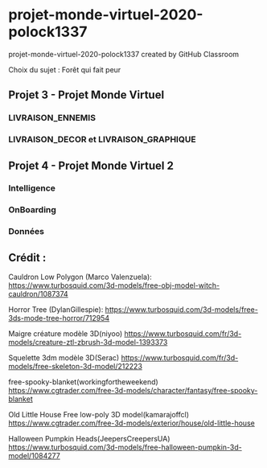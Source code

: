 # projet-monde-virtuel-2020-polock1337

projet-monde-virtuel-2020-polock1337 created by GitHub Classroom

Choix du sujet : Forêt qui fait peur
## Projet 3 - Projet Monde Virtuel
### LIVRAISON_ENNEMIS



### LIVRAISON_DECOR et LIVRAISON_GRAPHIQUE

## Projet 4 - Projet Monde Virtuel 2
### Intelligence

### OnBoarding

### Données



## Crédit : 

Cauldron Low Polygon (Marco Valenzuela):
https://www.turbosquid.com/3d-models/free-obj-model-witch-cauldron/1087374

Horror Tree (DylanGillespie):
https://www.turbosquid.com/3d-models/free-3ds-mode-tree-horror/712954

Maigre créature modèle 3D(niyoo)
https://www.turbosquid.com/fr/3d-models/creature-ztl-zbrush-3d-model-1393373

Squelette 3dm modèle 3D(Serac)
https://www.turbosquid.com/fr/3d-models/free-skeleton-3d-model/212223

free-spooky-blanket(workingfortheweekend)
https://www.cgtrader.com/free-3d-models/character/fantasy/free-spooky-blanket

Old Little House Free low-poly 3D model(kamarajoffcl)
https://www.cgtrader.com/free-3d-models/exterior/house/old-little-house

Halloween Pumpkin Heads(JeepersCreepersUA)
https://www.turbosquid.com/3d-models/free-halloween-pumpkin-3d-model/1084277
